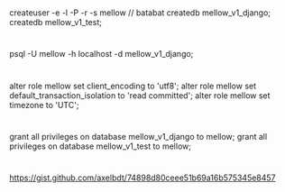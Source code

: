 #
createuser -e -l -P -r -s mellow // batabat
createdb mellow_v1_django;
createdb mellow_v1_test;
#
psql -U mellow -h localhost -d mellow_v1_django;
#
alter role mellow set client_encoding to 'utf8';
alter role mellow set default_transaction_isolation to 'read committed';
alter role mellow set timezone to 'UTC';
#
grant all privileges on database mellow_v1_django to mellow;
grant all privileges on database mellow_v1_test to mellow;
#
https://gist.github.com/axelbdt/74898d80ceee51b69a16b575345e8457
#
